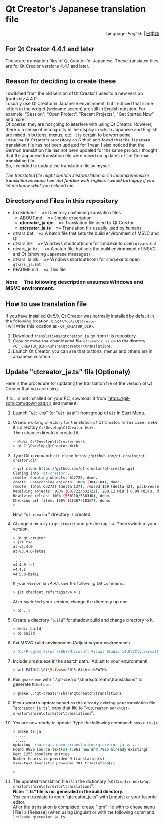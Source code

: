 # Qt Creator's Japanese translation file
<div style="text-align:right">Language: <i>English</i> | <a href="README_JA.md">日本語</a></div>

## For Qt Creator 4.4.1 and later
These are translation files of Qt Creator for Japanese. 
These translated files are for Qt Creator versions 4.4.1 and later. 

## Reason for deciding to create these
I switched from the old version of Qt Creator I used to a new version  (probably 4.4.0).  
I usually use Qt Creator in Japanese environment, but I noticed that some letters in the widget (welcome screen) are still in English notation. For example, "Session", "Open Project", "Recent Projects", "Get Started Now" and more.  
Of course, they are not going to interfere with using Qt Creator. However, there is a sense of incongruity in the display in which Japanese and English are mixed in buttons, menus, etc., it is certain to be worrisome.  
I saw the Qt Creator's repository on Github and found that the Japanese translation file has not been updated for 1 year. 
I also noticed that the German translation file has not been updated for the same period. 
I thought that the Japanese translation file were based on updates of the German translation file.  
So, I decided to update the translation file by myself.  

*The translated file might contain mistranslation or an incomprehensible translation because I am not familiar with English. 
I would be happy if you let me know what you noticed me.*

## Directory and Files in this repository
* *translations*  &emsp;&raquo;&raquo; Directory containing translation files
    * ABOUT.md  &emsp;&raquo;&raquo; Simple description 
    * **qtcreator_ja.qm**  &emsp;&raquo;&raquo; Translation file used by Qt Creator
    * **qtcreator_ja.ts**  &emsp;&raquo;&raquo; Translation file usually used by humans
* qtvars.bat  &emsp;&raquo;&raquo; A batch file that sets the build environment of MSVC and Qt
* qtvars.lnk  &emsp;&raquo;&raquo; Windows shortcut(icon) for cmd.exe to open `qtvars.bat`
* qtvars_ja.bat  &emsp;&raquo;&raquo; A batch file that sets the build environment of MSVC and Qt (showing Japanese messages)
* qtvars_ja.lnk  &emsp;&raquo;&raquo; Windows shortcut(icon) for cmd.exe to open `qtvars_ja.bat`
* README.md  &emsp;&raquo;&raquo; This file

### **Note:&emsp;The following description assumes Windows and MSVC environment.**

## How to use translation file

If you have installed Qt 5.9, Qt Creator was normally installed by default in the following location: `C:\Qt\Tools\QtCreator`  
I will write this location as `<QT_CREATOR_DIR>`.

1. Download `translations/qtcreator_ja.qm` from this repository.
2. Copy or move the downloaded file `qtcreator_ja.qm` to the diretory `<QT_CREATOR_DIR>\share\qtcreator\translations`.
3. Launch Qt Creator, you can see that buttons, menus and others are in Japanese notation.

## Update "qtcreator_ja.ts" file (Optionaly)
Here is the procedure for updating the translation file of the version of Qt Creator that you are using.  

If `Git` is not installed on your PC, download it from [https://git-scm.com/download/]() and install it.

1. Launch "`Git CMD`" (or "`Git Bash`") from group of `Git` in Start Menu. 
2. Create working directory for translation of Qt Creator. 
In this case, make it a directory `C:\Develop\QtCreator-Work`.  
Then change directory created it.
    ``` sh
    > mkdir C:\Develop\QtCreator-Work
    > cd C:\Develop\QtCreator-Work
    ```
3. Type Git command: `git clone https://github.com/qt-creator/qt-creator.git`
    ``` sh
    > git clone https://github.com/qt-creator/qt-creator.git
    Cloning into 'qt-creator'...
    remote: Counting objects: 632722, done.
    remote: Compressing objects: 100% (184/184), done.
    remote: Total 632722 (delta 137), reused 129 (delta 72), pack-reused 632466 eceiving objects: 100% (632722/632722), 287.16 MiB | 8.72 MiB/s
    Receiving objects: 100% (632722/632722), 288.12 MiB | 8.99 MiB/s, done.
    Resolving deltas: 100% (530310/530310), done.
    Checking out files: 100% (10367/10367), done.
    >
    ```
    Now, "`qt-creator`" directory is created.

4. Change directory to `qt-creator` and get the tag list. Then switch to your version.
    ``` sh
    > cd qt-creqtor
    > git tag
    at-v3.4.0
    at-v3.4.0-beta1
    ....
    ....
    v4.4.0-rc1
    v4.4.1
    v4.5.0-beta1
    ```
    If your version is v4.4.1, use the following Git command.
    ``` sh
    > git checkout refs/tags/v4.4.1
    ```
    After switched your version, change the directory up one.
    ``` sh
    > cd ..\
    ```
5. Create a directory "`build`" for shadow build and change directory to it.
    ``` sh
    > mkdir build
    > cd build

6. Set MSVC build environment. (Adjust to your environment)
    ``` sh
    > "C:\Program Files (x86)\Microsoft Visual Studio 14.0\VC\vcvarsall.bat" x64
    ```
7. Include qmake.exe in the search path. (Adjust to your environment)
    ``` sh
    > set PATH=C:\Qt\5.9\msvc2015_64\bin;%PATH%
    ```
8. Run `qmake.exe` with "..\qt-creator\share\qtcreator\translations" to generate `Makefile`. 
    ``` sh
    > qmake ..\qt-creator\share\qtcreator\translations
    ```
9. If you want to update based on the already existing your translation file "`qtcreator_ja.ts`", copy that file to "`<QtCreator-Work>\qt-creator\share\qtcreator\translations`".

10. You are now ready to update. Type the following command: `nmake ts-ja`
    ``` sh
    > nmake ts-ja
    ......
    ......
    Updating 'share/qtcreator/translations/qtcreator_ja.ts'...
    Found 9886 source text(s) (1961 new and 7925 already existing)
    Kept 1255 obsolete entries
    Number heuristic provided 9 translation(s)
    Same-text heuristic provided 791 translation(s)

    >
    ```
11. The updated translation file is in the dictionary "`<QtCreator-Work>\qt-creator\share\qtcreator\translations`".  
**Note:&ensp;".ts" file is not generated in the build directory.**  
You can translate to open "qtcreator_ja.ts" with Linguist or your favorite editor.  
After the translation is completed, create ".qm" file with to  chose menu [File]  &raquo; [Release] (when using Linguist) or with the following command: `lrelease qtcreator_ja.ts`
